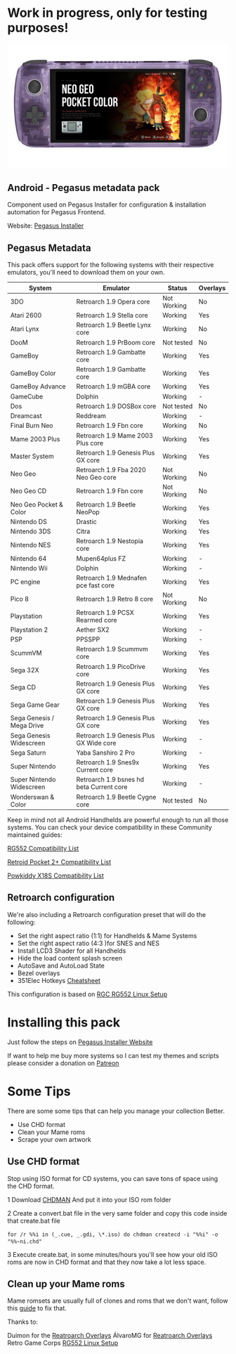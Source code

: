# Work in progress, only for testing purposes!

<img src="https://github.com/dragoonDorise/RP-epic-noir/blob/main/screenshots/hero-odin.jpg?raw=true">

## Android - Pegasus metadata pack

Component used on Pegasus Installer for configuration & installation automation for Pegasus Frontend.

Website: [Pegasus Installer](https://www.pegasus-installer.com)

## Pegasus Metadata

This pack offers support for the following systems with their respective emulators, you'll need to download them on your own.

| System                    | Emulator                                 | Status      | Overlays |
| ------------------------- | ---------------------------------------- | ----------- | -------- |
| 3DO                       | Retroarch 1.9 Opera core                 | Not Working | No       |
| Atari 2600                | Retroarch 1.9 Stella core                | Working     | Yes      |
| Atari Lynx                | Retroarch 1.9 Beetle Lynx core           | Working     | No       |
| DooM                      | Retroarch 1.9 PrBoom core                | Not tested  | No       |
| GameBoy                   | Retroarch 1.9 Gambatte core              | Working     | Yes      |
| GameBoy Color             | Retroarch 1.9 Gambatte core              | Working     | Yes      |
| GameBoy Advance           | Retroarch 1.9 mGBA core                  | Working     | Yes      |
| GameCube                  | Dolphin                                  | Working     | -        |
| Dos                       | Retroarch 1.9 DOSBox core                | Not tested  | No       |
| Dreamcast                 | Reddream                                 | Working     | -        |
| Final Burn Neo            | Retroarch 1.9 Fbn core                   | Working     | No       |
| Mame 2003 Plus            | Retroarch 1.9 Mame 2003 Plus core        | Working     | Yes      |
| Master System             | Retroarch 1.9 Genesis Plus GX core       | Working     | Yes      |
| Neo Geo                   | Retroarch 1.9 Fba 2020 Neo Geo core      | Not Working | No       |
| Neo Geo CD                | Retroarch 1.9 Fbn core                   | Not Working | No       |
| Neo Geo Pocket & Color    | Retroarch 1.9 Beetle NeoPop              | Working     | Yes      |
| Nintendo DS               | Drastic                                  | Working     | Yes      |
| Nintendo 3DS              | Citra                                    | Working     | Yes      |
| Nintendo NES              | Retroarch 1.9 Nestopia core              | Working     | Yes      |
| Nintendo 64               | Mupen64plus FZ                           | Working     | -        |
| Nintendo Wii              | Dolphin                                  | Working     | -        |
| PC engine                 | Retroarch 1.9 Mednafen pce fast core     | Working     | Yes      |
| Pico 8                    | Retroarch 1.9 Retro 8 core               | Not Working | No       |
| Playstation               | Retroarch 1.9 PCSX Rearmed core          | Working     | Yes      |
| Playstation 2             | Aether SX2                               | Working     | -        |
| PSP                       | PPSSPP                                   | Working     | -        |
| ScummVM                   | Retroarch 1.9 Scummvm core               | Working     | Yes      |
| Sega 32X                  | Retroarch 1.9 PicoDrive core             | Working     | Yes      |
| Sega CD                   | Retroarch 1.9 Genesis Plus GX core       | Working     | Yes      |
| Sega Game Gear            | Retroarch 1.9 Genesis Plus GX core       | Working     | Yes      |
| Sega Genesis / Mega Drive | Retroarch 1.9 Genesis Plus GX core       | Working     | Yes      |
| Sega Genesis Widescreen   | Retroarch 1.9 Genesis Plus GX Wide core  | Working     | -        |
| Sega Saturn               | Yaba Sanshiro 2 Pro                      | Working     | -        |
| Super Nintendo            | Retroarch 1.9 Snes9x Current core        | Working     | Yes      |
| Super Nintendo Widescreen | Retroarch 1.9 bsnes hd beta Current core | Working     | -        |
| Wonderswan & Color        | Retroarch 1.9 Beetle Cygne core          | Not tested  | No       |

Keep in mind not all Android Handhelds are powerful enough to run all those systems. You can check your device compatibility in these Community maintained guides:

[RG552 Compatibility List](https://tinyurl.com/RG552GameSettings)

[Retroid Pocket 2+ Compatibility List](https://tinyurl.com/RP2PlusGameSettings)

[Powkiddy X18S Compatibility List](https://tinyurl.com/X18SGameSettings)

## Retroarch configuration

We're also including a Retroarch configuration preset that will do the following:

- Set the right aspect ratio (1:1) for Handhelds & Mame Systems
- Set the right aspect ratio (4:3 )for SNES and NES
- Install LCD3 Shader for all Handhelds
- Hide the load content splash screen
- AutoSave and AutoLoad State
- Bezel overlays
- 351Elec Hotkeys [Cheatsheet](https://ia802301.us.archive.org/17/items/351-elec-shortcuts-cheatsheet_20210809/351ELEC%20shortcuts%20cheatsheet.pdf)

This configuration is based on [RGC RG552 Linux Setup](https://retrogamecorps.com/2021/12/27/anbernic-rg552-linux-setup-guide/)

# Installing this pack

Just follow the steps on [Pegasus Installer Website](https://www.pegasus-installer.com)

If want to help me buy more systems so I can test my themes and scripts please consider a donation on [Patreon](https://www.patreon.com/dragoonDorise)

# Some Tips

There are some some tips that can help you manage your collection Better.

- Use CHD format
- Clean your Mame roms
- Scrape your own artwork

## Use CHD format

Stop using ISO format for CD systems, you can save tons of space using the CHD format.

1 Download [CHDMAN](https://archive.org/download/chdman/CHDMAN.zip)
And put it into your ISO rom folder

2 Create a convert.bat file in the very same folder and copy this code inside that create.bat file

    for /r %%i in (_.cue, _.gdi, \*.iso) do chdman createcd -i "%%i" -o "%%~ni.chd"

3 Execute create.bat, in some minutes/hours you'll see how your old ISO roms are now in CHD format and that they now take a lot less space.

## Clean up your Mame roms

Mame romsets are usually full of clones and roms that we don't want, follow this [guide](https://www.youtube.com/watch?v=GZfoOTckURA) to fix that.

Thanks to:

Duimon for the [Reatroarch Overlays](https://github.com/Duimon/Retroarch-Overlays)
ÁlvaroMG for [Reatroarch Overlays](https://forums.launchbox-app.com/files/file/1180-handhelds-overlays-designed-by-álvaromg/)
Retro Game Corps [RG552 Linux Setup](https://retrogamecorps.com/2021/12/27/anbernic-rg552-linux-setup-guide/)

